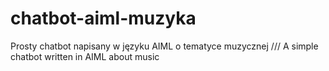 # chatbot-aiml-muzyka
Prosty chatbot napisany w języku AIML o tematyce muzycznej /// 
A simple chatbot written in AIML about music
